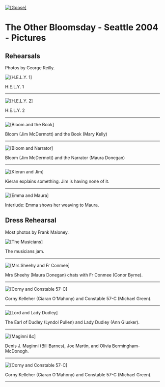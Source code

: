 [![[Goose]](../../../images/goose.gif)](../../../index.html)

The Other Bloomsday - Seattle 2004 - Pictures
=============================================

Rehearsals
----------

Photos by George Reilly.

![[H.E.L.Y. 1]](125_2590_RJ.JPG)

H.E.L.Y. 1

* * * * *

![[H.E.L.Y. 2]](125_2592_RJ.JPG)

H.E.L.Y. 2

* * * * *

![[Bloom and the Book]](126_2608_RJ.JPG)

Bloom (Jim McDermott) and the Book (Mary Kelly)

* * * * *

![[Bloom and Narrator]](126_2609_RJ.JPG)

Bloom (Jim McDermott) and the Narrator (Maura Donegan)

* * * * *

![[Kieran and Jim]](126_2612_RJ.JPG)

Kieran explains something. Jim is having none of it.

* * * * *

![[Emma and Maura]](126_2618_RJ.JPG)

Interlude: Emma shows her weaving to Maura.

Dress Rehearsal
---------------

Most photos by Frank Maloney.

![[The Musicians]](126_2620.JPG)

The musicians jam.

* * * * *

![[Mrs Sheehy and Fr Conmee]](126_2622.JPG)

Mrs Sheehy (Maura Donegan) chats with Fr Conmee (Conor Byrne).

* * * * *

![[Corny and Constable 57-C]](126_2626.JPG)

Corny Kelleher (Ciaran O'Mahony) and Constable 57-C (Michael Green).

* * * * *

![[Lord and Lady Dudley]](126_2628.JPG)

The Earl of Dudley (Lyndol Pullen) and Lady Dudley (Ann Glusker).

* * * * *

![[Maginni &c]](126_2634.JPG)

Denis J. Maginni (Bill Barnes), Joe Martin, and Olivia
Bermingham-McDonogh.

* * * * *

![[Corny and Constable 57-C]](126_2626.JPG)

Corny Kelleher (Ciaran O'Mahony) and Constable 57-C (Michael Green).

* * * * *
